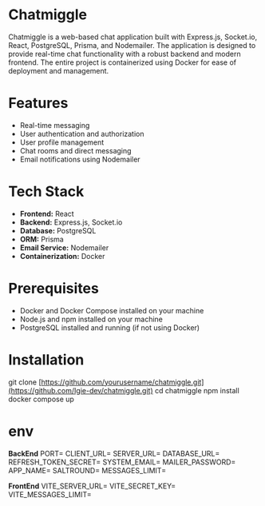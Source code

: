 # Chatmiggle

Chatmiggle is a web-based chat application built with Express.js, Socket.io, React, PostgreSQL, Prisma, and Nodemailer.
The application is designed to provide real-time chat functionality with a robust backend and modern frontend.
The entire project is containerized using Docker for ease of deployment and management.

# Features

- Real-time messaging
- User authentication and authorization
- User profile management
- Chat rooms and direct messaging
- Email notifications using Nodemailer

# Tech Stack

- **Frontend:** React
- **Backend:** Express.js, Socket.io
- **Database:** PostgreSQL
- **ORM:** Prisma
- **Email Service:** Nodemailer
- **Containerization:** Docker

# Prerequisites

- Docker and Docker Compose installed on your machine
- Node.js and npm installed on your machine
- PostgreSQL installed and running (if not using Docker)

# Installation

git clone [https://github.com/yourusername/chatmiggle.git](https://github.com/Igie-dev/chatmiggle.git)
cd chatmiggle
npm install
docker compose up

# env

**BackEnd**
PORT=
CLIENT_URL=
SERVER_URL=
DATABASE_URL=
REFRESH_TOKEN_SECRET=
SYSTEM_EMAIL=
MAILER_PASSWORD=
APP_NAME=
SALTROUND=
MESSAGES_LIMIT=

**FrontEnd**
VITE_SERVER_URL=
VITE_SECRET_KEY=
VITE_MESSAGES_LIMIT=
